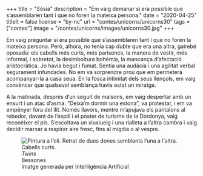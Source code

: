 +++
title = "Sòsia"
description = "Em vaig demanar si era possible que s’assemblaren tant i que no foren la mateixa persona."
date = "2020-04-25"
titleIt = false
license = "by-nc"
url = "contes/unicorns/unicorns30"
tags = ["contes"]
image = "/contes/unicorns/images/unicorns30.jpg"
+++

Em vaig preguntar si era possible que s’assemblaren tant i que no foren la mateixa persona. Però, alhora, no tenia cap dubte que era una altra, gairebé oposada: els cabells més curts, més parisencs, la manera de vestir, més informal, i sobretot, la desimboltura bohèmia, la mancança d’afectació aristocràtica. Jo havia begut i fumat. Sentia una audàcia i una agilitat verbal segurament infundades. No em va sorprendre prou que em permetera acompanyar-la a casa seua. En la fosca intimitat dels seus llençols, em vaig convèncer que qualsevol semblança havia estat un miratge.

A la matinada, després d’un seguit de malsons, em vaig despertar amb un ensurt i un atac d’asma. “Deixa’m dormir una estona”, va protestar, i em va empènyer fora del llit. Només llavors, mentre m’apujava els pantalons al rebedor, davant de l’espill i el pòster de turisme de la Dordonya, vaig reconèixer el pis. S’escoltava un xiuxiueig i una rialleta a l’altra cambra i vaig decidir marxar a respirar aire fresc, fins al migdia o al vespre.

<figure class="illustration"><img src="/contes/unicorns/images/unicorns30.jpg" alt="Pintura a l’oli. Retrat de dues dones semblants l’una a l‘altra. Cabells curts."><figcaption><em>Twins</em><br>Bessones<br><span class="ai-disclaimer">Imatge generada per Intel·ligència Artificial</span></figcaption></figure>

